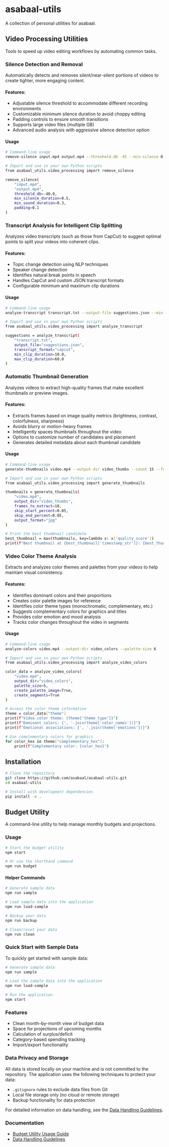 # asabaal-utils

A collection of personal utilities for asabaal.

## Video Processing Utilities

Tools to speed up video editing workflows by automating common tasks.

### Silence Detection and Removal

Automatically detects and removes silent/near-silent portions of videos to create tighter, more engaging content.

#### Features:

- Adjustable silence threshold to accommodate different recording environments
- Customizable minimum silence duration to avoid choppy editing
- Padding controls to ensure smooth transitions
- Supports large video files (multiple GB)
- Advanced audio analysis with aggressive silence detection option

#### Usage

```bash
# Command-line usage
remove-silence input.mp4 output.mp4 --threshold-db -45 --min-silence 0.7

# Import and use in your own Python scripts
from asabaal_utils.video_processing import remove_silence

remove_silence(
    "input.mp4",
    "output.mp4",
    threshold_db=-40.0,
    min_silence_duration=0.5,
    min_sound_duration=0.3,
    padding=0.1
)
```

### Transcript Analysis for Intelligent Clip Splitting

Analyzes video transcripts (such as those from CapCut) to suggest optimal points to split your videos into coherent clips.

#### Features:

- Topic change detection using NLP techniques
- Speaker change detection
- Identifies natural break points in speech
- Handles CapCut and custom JSON transcript formats
- Configurable minimum and maximum clip durations

#### Usage

```bash
# Command-line usage
analyze-transcript transcript.txt --output-file suggestions.json --min-clip-duration 15 --max-clip-duration 90

# Import and use in your own Python scripts
from asabaal_utils.video_processing import analyze_transcript

suggestions = analyze_transcript(
    "transcript.txt",
    output_file="suggestions.json",
    transcript_format="capcut",
    min_clip_duration=10.0,
    max_clip_duration=60.0
)
```

### Automatic Thumbnail Generation

Analyzes videos to extract high-quality frames that make excellent thumbnails or preview images.

#### Features:

- Extracts frames based on image quality metrics (brightness, contrast, colorfulness, sharpness)
- Avoids blurry or motion-heavy frames
- Intelligently spaces thumbnails throughout the video
- Options to customize number of candidates and placement
- Generates detailed metadata about each thumbnail candidate

#### Usage

```bash
# Command-line usage
generate-thumbnails video.mp4 --output-dir video_thumbs --count 15 --format jpg

# Import and use in your own Python scripts
from asabaal_utils.video_processing import generate_thumbnails

thumbnails = generate_thumbnails(
    "video.mp4",
    output_dir="video_thumbs",
    frames_to_extract=10,
    skip_start_percent=0.05,
    skip_end_percent=0.05,
    output_format="jpg"
)

# Print the best thumbnail candidate
best_thumbnail = max(thumbnails, key=lambda x: x['quality_score'])
print(f"Best thumbnail at {best_thumbnail['timestamp_str']}: {best_thumbnail['frame_path']}")
```

### Video Color Theme Analysis

Extracts and analyzes color themes and palettes from your videos to help maintain visual consistency.

#### Features:

- Identifies dominant colors and their proportions
- Creates color palette images for reference
- Identifies color theme types (monochromatic, complementary, etc.)
- Suggests complementary colors for graphics and titles
- Provides color emotion and mood analysis
- Tracks color changes throughout the video in segments

#### Usage

```bash
# Command-line usage
analyze-colors video.mp4 --output-dir video_colors --palette-size 6

# Import and use in your own Python scripts
from asabaal_utils.video_processing import analyze_video_colors

color_data = analyze_video_colors(
    "video.mp4",
    output_dir="video_colors",
    palette_size=5,
    create_palette_image=True,
    create_segments=True
)

# Access the color theme information
theme = color_data["theme"]
print(f"Video color theme: {theme['theme_type']}")
print(f"Dominant colors: {', '.join(theme['color_names'])}")
print(f"Emotional associations: {', '.join(theme['emotions'])}")

# Use complementary colors for graphics
for color_hex in theme["complementary_hex"]:
    print(f"Complementary color: {color_hex}")
```

## Installation

```bash
# Clone the repository
git clone https://github.com/asabaal/asabaal-utils.git
cd asabaal-utils

# Install with development dependencies
pip install -e .
```

## Budget Utility

A command-line utility to help manage monthly budgets and projections.

### Usage

```bash
# Start the budget utility
npm start

# Or use the shorthand command
npm run budget
```

#### Helper Commands

```bash
# Generate sample data
npm run sample

# Load sample data into the application
npm run load-sample

# Backup your data
npm run backup

# Clean/reset your data
npm run clean
```

### Quick Start with Sample Data

To quickly get started with sample data:

```bash
# Generate sample data
npm run sample

# Load the sample data into the application
npm run load-sample

# Run the application
npm start
```

### Features

- Clean month-by-month view of budget data
- Space for projections of upcoming months
- Calculation of surplus/deficit
- Category-based spending tracking
- Import/export functionality

### Data Privacy and Storage

All data is stored locally on your machine and is not committed to the repository. The application uses the following techniques to protect your data:

- `.gitignore` rules to exclude data files from Git
- Local file storage only (no cloud or remote storage)
- Backup functionality for data protection

For detailed information on data handling, see the [Data Handling Guidelines](budget-utility/DATA_HANDLING.md).

### Documentation

- [Budget Utility Usage Guide](budget-utility/USAGE.md)
- [Data Handling Guidelines](budget-utility/DATA_HANDLING.md)
